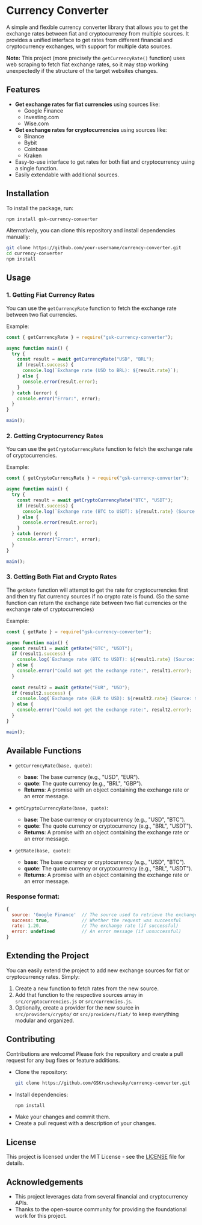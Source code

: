 # Currency Converter

A simple and flexible currency converter library that allows you to get the exchange rates between fiat and cryptocurrency from multiple sources. It provides a unified interface to get rates from different financial and cryptocurrency exchanges, with support for multiple data sources.

**Note:** This project (more precisely the `getCurrencyRate()` function) uses web scraping to fetch fiat exchange rates, so it may stop working unexpectedly if the structure of the target websites changes.

## Features

- **Get exchange rates for fiat currencies** using sources like:
  - Google Finance
  - Investing.com
  - Wise.com
- **Get exchange rates for cryptocurrencies** using sources like:
  - Binance
  - Bybit
  - Coinbase
  - Kraken
- Easy-to-use interface to get rates for both fiat and cryptocurrency using a single function.
- Easily extendable with additional sources.

## Installation

To install the package, run:

```bash
npm install gsk-currency-converter
```

Alternatively, you can clone this repository and install dependencies manually:

```bash
git clone https://github.com/your-username/currency-converter.git
cd currency-converter
npm install
```

## Usage

### 1. **Getting Fiat Currency Rates**

You can use the `getCurrencyRate` function to fetch the exchange rate between two fiat currencies.

Example:

```js
const { getCurrencyRate } = require("gsk-currency-converter");

async function main() {
  try {
    const result = await getCurrencyRate("USD", "BRL");
    if (result.success) {
      console.log(`Exchange rate (USD to BRL): ${result.rate}`);
    } else {
      console.error(result.error);
    }
  } catch (error) {
    console.error("Error:", error);
  }
}

main();
```

### 2. **Getting Cryptocurrency Rates**

You can use the `getCryptoCurrencyRate` function to fetch the exchange rate of cryptocurrencies.

Example:

```js
const { getCryptoCurrencyRate } = require("gsk-currency-converter");

async function main() {
  try {
    const result = await getCryptoCurrencyRate("BTC", "USDT");
    if (result.success) {
      console.log(`Exchange rate (BTC to USDT): ${result.rate} (Source: ${result.source})`);
    } else {
      console.error(result.error);
    }
  } catch (error) {
    console.error("Error:", error);
  }
}

main();
```

### 3. **Getting Both Fiat and Crypto Rates**

The `getRate` function will attempt to get the rate for cryptocurrencies first and then try fiat currency sources if no crypto rate is found.
(So the same function can return the exchange rate between two fiat currencies or the exchange rate of cryptocurrencies)

Example:

```js
const { getRate } = require("gsk-currency-converter");

async function main() {
  const result1 = await getRate("BTC", "USDT");
  if (result1.success) {
    console.log(`Exchange rate (BTC to USDT): ${result1.rate} (Source: ${result1.source})`);
  } else {
    console.error("Could not get the exchange rate:", result1.error);
  }
  
  const result2 = await getRate("EUR", "USD");
  if (result2.success) {
    console.log(`Exchange rate (EUR to USD): ${result2.rate} (Source: ${result2.source})`);
  } else {
    console.error("Could not get the exchange rate:", result2.error);
  }
}

main();
```

## Available Functions

- `getCurrencyRate(base, quote)`:
  - **base**: The base currency (e.g., "USD", "EUR").
  - **quote**: The quote currency (e.g., "BRL", "GBP").
  - **Returns**: A promise with an object containing the exchange rate or an error message.

- `getCryptoCurrencyRate(base, quote)`:
  - **base**: The base currency or cryptocurrency (e.g., "USD", "BTC").
  - **quote**: The quote currency or cryptocurrency (e.g., "BRL", "USDT").
  - **Returns**: A promise with an object containing the exchange rate or an error message.

- `getRate(base, quote)`:
  - **base**: The base currency or cryptocurrency (e.g., "USD", "BTC").
  - **quote**: The quote currency or cryptocurrency (e.g., "BRL", "USDT").
  - **Returns**: A promise with an object containing the exchange rate or an error message.

### Response format:
```js
{
  source: 'Google Finance'  // The source used to retrieve the exchange rate. (e.g., 'Google Finance', 'Binance', etc.)
  success: true,            // Whether the request was successful
  rate: 1.20,               // The exchange rate (if successful)
  error: undefined          // An error message (if unsuccessful)
}
```

## Extending the Project

You can easily extend the project to add new exchange sources for fiat or cryptocurrency rates. Simply:

1. Create a new function to fetch rates from the new source.
2. Add that function to the respective sources array in `src/cryptocurrencies.js` or `src/currencies.js`.
3. Optionally, create a provider for the new source in `src/providers/crypto/` or `src/providers/fiat/` to keep everything modular and organized.

## Contributing

Contributions are welcome! Please fork the repository and create a pull request for any bug fixes or feature additions.

- Clone the repository:
  ```bash
  git clone https://github.com/GSKruschewsky/currency-converter.git
  ```
- Install dependencies:
  ```bash
  npm install
  ```
- Make your changes and commit them.
- Create a pull request with a description of your changes.

## License

This project is licensed under the MIT License - see the [LICENSE](./LICENSE) file for details.

## Acknowledgements

- This project leverages data from several financial and cryptocurrency APIs.
- Thanks to the open-source community for providing the foundational work for this project.
